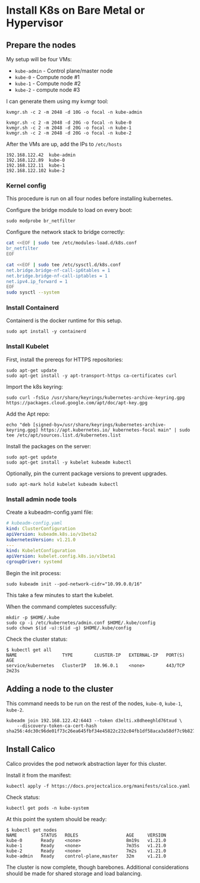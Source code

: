 # Install K8s on Bare Metal or Hypervisor

## Prepare the nodes

My setup will be four VMs: 

* `kube-admin` - Control plane/master node
* `kube-0` - Compute node #1
* `kube-1` - Compute node #2
* `kube-2` - compute node #3

I can generate them using my kvmgr tool: 

    kvmgr.sh -c 2 -m 2048 -d 10G -o focal -n kube-admin

    kvmgr.sh -c 2 -m 2048 -d 20G -o focal -n kube-0
    kvmgr.sh -c 2 -m 2048 -d 20G -o focal -n kube-1
    kvmgr.sh -c 2 -m 2048 -d 20G -o focal -n kube-2

After the VMs are up, add the IPs to `/etc/hosts`

    192.168.122.42  kube-admin
    192.168.122.89  kube-0
    192.168.122.11  kube-1
    192.168.122.102 kube-2

### Kernel config

This procedure is run on all four nodes before installing kubernetes. 

Configure the bridge module to load on every boot: 

    sudo modprobe br_netfilter

Configure the network stack to bridge correctly: 

```sh
cat <<EOF | sudo tee /etc/modules-load.d/k8s.conf
br_netfilter
EOF

cat <<EOF | sudo tee /etc/sysctl.d/k8s.conf
net.bridge.bridge-nf-call-ip6tables = 1
net.bridge.bridge-nf-call-iptables = 1
net.ipv4.ip_forward = 1
EOF
sudo sysctl --system
```

### Install Containerd

Containerd is the docker runtime for this setup. 

    sudo apt install -y containerd

### Install Kubelet

First, install the prereqs for HTTPS repositories: 

    sudo apt-get update
    sudo apt-get install -y apt-transport-https ca-certificates curl

Import the k8s keyring: 

    sudo curl -fsSLo /usr/share/keyrings/kubernetes-archive-keyring.gpg https://packages.cloud.google.com/apt/doc/apt-key.gpg

Add the Apt repo: 

    echo "deb [signed-by=/usr/share/keyrings/kubernetes-archive-keyring.gpg] https://apt.kubernetes.io/ kubernetes-focal main" | sudo tee /etc/apt/sources.list.d/kubernetes.list

Install the packages on the server: 

    sudo apt-get update
    sudo apt-get install -y kubelet kubeadm kubectl

Optionally, pin the current package versions to prevent upgrades. 

    sudo apt-mark hold kubelet kubeadm kubectl

### Install admin node tools


Create a kubeadm-config.yaml file: 

```yaml
# kubeadm-config.yaml
kind: ClusterConfiguration
apiVersion: kubeadm.k8s.io/v1beta2
kubernetesVersion: v1.21.0
---
kind: KubeletConfiguration
apiVersion: kubelet.config.k8s.io/v1beta1
cgroupDriver: systemd
```


Begin the init process: 

    sudo kubeadm init --pod-network-cidr="10.99.0.0/16" 

This take a few minutes to start the kubelet. 

When the command completes successfully: 

    mkdir -p $HOME/.kube
    sudo cp -i /etc/kubernetes/admin.conf $HOME/.kube/config
    sudo chown $(id -u):$(id -g) $HOME/.kube/config

Check the cluster status: 

```
$ kubectl get all
NAME                 TYPE        CLUSTER-IP   EXTERNAL-IP   PORT(S)   AGE
service/kubernetes   ClusterIP   10.96.0.1    <none>        443/TCP   2m23s
```

## Adding a node to the cluster

This command needs to be run on the rest of the nodes, `kube-0`, `kube-1`, `kube-2`. 

    kubeadm join 192.168.122.42:6443 --token d3elti.x8dheeghld76txud \
        --discovery-token-ca-cert-hash sha256:4dc30c96de01f73c26ea645fbf34e45822c232c04fb1df58aca3a58df7c9b827 

## Install Calico

Calico provides the pod network abstraction layer for this cluster.

Install it from the manifest: 

    kubectl apply -f https://docs.projectcalico.org/manifests/calico.yaml

Check status: 

    kubectl get pods -n kube-system

At this point the system should be ready: 

```
$ kubectl get nodes
NAME         STATUS   ROLES                  AGE     VERSION
kube-0       Ready    <none>                 8m19s   v1.21.0
kube-1       Ready    <none>                 7m35s   v1.21.0
kube-2       Ready    <none>                 7m2s    v1.21.0
kube-admin   Ready    control-plane,master   32m     v1.21.0

```

The cluster is now complete, though barebones. Additional considerations should be made for shared storage and load balancing. 
